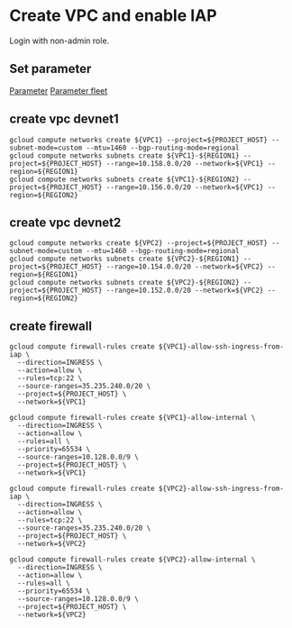 # Create VPC and enable IAP
Login with non-admin role.

## Set parameter
[Parameter](https://github.com/adithaha/gcp-tutorial/blob/main/common/parameter.md)
[Parameter fleet](https://github.com/adithaha/gcp-tutorial/blob/main/gke/fleet/parameter.md)


## create vpc devnet1
```
gcloud compute networks create ${VPC1} --project=${PROJECT_HOST} --subnet-mode=custom --mtu=1460 --bgp-routing-mode=regional
gcloud compute networks subnets create ${VPC1}-${REGION1} --project=${PROJECT_HOST} --range=10.158.0.0/20 --network=${VPC1} --region=${REGION1}
gcloud compute networks subnets create ${VPC1}-${REGION2} --project=${PROJECT_HOST} --range=10.156.0.0/20 --network=${VPC1} --region=${REGION2}
```
## create vpc devnet2
```
gcloud compute networks create ${VPC2} --project=${PROJECT_HOST} --subnet-mode=custom --mtu=1460 --bgp-routing-mode=regional
gcloud compute networks subnets create ${VPC2}-${REGION1} --project=${PROJECT_HOST} --range=10.154.0.0/20 --network=${VPC2} --region=${REGION1}
gcloud compute networks subnets create ${VPC2}-${REGION2} --project=${PROJECT_HOST} --range=10.152.0.0/20 --network=${VPC2} --region=${REGION2}
```
## create firewall
```
gcloud compute firewall-rules create ${VPC1}-allow-ssh-ingress-from-iap \
  --direction=INGRESS \
  --action=allow \
  --rules=tcp:22 \
  --source-ranges=35.235.240.0/20 \
  --project=${PROJECT_HOST} \
  --network=${VPC1}
  
gcloud compute firewall-rules create ${VPC1}-allow-internal \
  --direction=INGRESS \
  --action=allow \
  --rules=all \
  --priority=65534 \
  --source-ranges=10.128.0.0/9 \
  --project=${PROJECT_HOST} \
  --network=${VPC1}
```

```
gcloud compute firewall-rules create ${VPC2}-allow-ssh-ingress-from-iap \
  --direction=INGRESS \
  --action=allow \
  --rules=tcp:22 \
  --source-ranges=35.235.240.0/20 \
  --project=${PROJECT_HOST} \
  --network=${VPC2}
  
gcloud compute firewall-rules create ${VPC2}-allow-internal \
  --direction=INGRESS \
  --action=allow \
  --rules=all \
  --priority=65534 \
  --source-ranges=10.128.0.0/9 \
  --project=${PROJECT_HOST} \
  --network=${VPC2}
```
